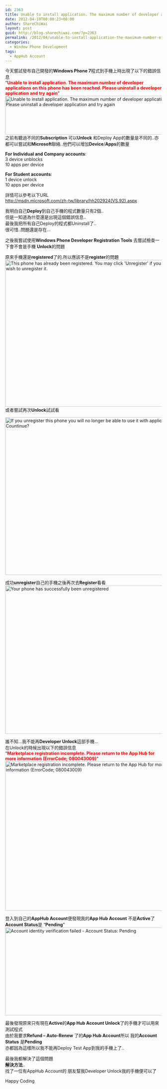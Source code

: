 ```yaml
---
id: 2363
title: Unable to install application. The maximum number of developer applications on this phone has been reached. Please uninstall a developer application and try again
date: 2012-04-19T00:00:23+08:00
author: ShareChiWai
layout: post
guid: http://blog.sharechiwai.com/?p=2363
permalink: /2012/04/unable-to-install-application-the-maximum-number-of-developer-applications-on-this-phone-has-been-reached-please-uninstall-a-developer-application-and-try-again/
categories:
  - Window Phone Development
tags:
  - AppHub Account
---
```

今天嘗試發布自己開發的**Windows Phone 7**程式到手機上時出現了以下的錯誤信息  
&#8220;<span style="color: #ff0000;"><strong>Unable to install application. The maximum number of developer applications on this phone has been reached. Please uninstall a developer application and try again</strong></span>&#8221;  
<img src="http://api.photoshop.com/v1.0/accounts/aa9037104a014abbb11ad4bd58324b91/assets/76a9e07d4366418b88e2652f261a7c84" alt="Unable to install application. The maximum number of developer applications on this phone has been reached. Please uninstall a developer application and try again" width="755" height="124" />  
之前有聽過不同的**Subscription** 可以**Unlock** 和Deploy App的數量是不同的..亦都可以嘗試和**Microsoft**聯絡..他們可以增加**Device**/**Apps**的數量

**For Individual and Company accounts**:  
3 device unblocks  
10 apps per device

**For Student accounts**:  
1 device unlock  
10 apps per device

詳情可以參考以下URL  
 <a title="http://msdn.microsoft.com/zh-tw/library/hh202924(VS.92).aspx" href="http://msdn.microsoft.com/zh-tw/library/hh202924(VS.92).aspx" target="_blank">http://msdn.microsoft.com/zh-tw/library/hh202924(VS.92).aspx</a>

我明白自己**Deploy**到自己手機的程式數量只有2個..  
但是一知道為什麼還是出現這個錯誤信息..  
最後我把所有自己Deploy的程式都Uninstall了..  
很可惜..問題還是存在&#8230;

之後我嘗試使用**Windows Phone Developer Registration Tools** 去嘗試檢查一下會不會是手機 **Unlock**的問題

原來手機還是**registered**了的.所以應該不是**register**的問題  
<img src="http://api.photoshop.com/v1.0/accounts/aa9037104a014abbb11ad4bd58324b91/assets/8fc15c563ea6477b8d4c7c4c05c514bb" alt="This phone has already been registered. You may click 'Unregister' if you wish to unregister it." width="529" height="471" />  
或者嘗試再次**Unlock**試試看

<img src="http://api.photoshop.com/v1.0/accounts/aa9037104a014abbb11ad4bd58324b91/assets/23d636a445c2403597a794d9b3df6121" alt="If you unregister this phone you will no longer be able to use it with applications in development. Countinue?" width="717" height="506" /> 

成功**unregister**自己的手機之後再次去**Register**看看  
<img src="http://api.photoshop.com/v1.0/accounts/aa9037104a014abbb11ad4bd58324b91/assets/5d0b2ce16a2c4b7e8a17c6382cb33caa" alt="Your phone has successfully been unregistered" width="528" height="476" /> 

誰不知&#8230;我不能再**Developer Unlock**這部手機&#8230;  
在Unlock的時候出現以下的錯誤信息  
&#8220;<span style="color: #ff0000;"><strong>Marketplace registration incomplete. Please return to the App Hub for more information (ErrorCode; 080043009)</strong></span>&#8221;  
<img src="http://api.photoshop.com/v1.0/accounts/aa9037104a014abbb11ad4bd58324b91/assets/c36f39acf2d4400c8e54c22eacf29ca3" alt="Marketplace registration incomplete. Please return to the App Hub for more information (ErrorCode; 080043009)" width="523" height="480" /> 

登入到自己的**AppHub Account**便發現我的**App Hub Account** 不是**Active**了  
**Account Status**是 &#8220;**Pending**&#8221;  
<img src="http://api.photoshop.com/v1.0/accounts/aa9037104a014abbb11ad4bd58324b91/assets/211f430def0546c385f5ff82d2194b00" alt="Account identity verification failed - Account Status: Pending" width="852" height="282" /> 

最後發現原來只有現在**Active**的**App Hub Account Unlock**了的手機才可以用來測試程式  
由於我要求**Refund &#8211; Auto-Renew** 了的**App Hub Account**所以 我的**Account Status** 是**Pending**  
亦都因為這樣所以我不能再Deploy Test App到我的手機上了..

最後我都解決了這個問題  
**解決方法**..  
找了一位有AppHub Account的 朋友幫我Developer Unlock我的手機便可以了

Happy Coding